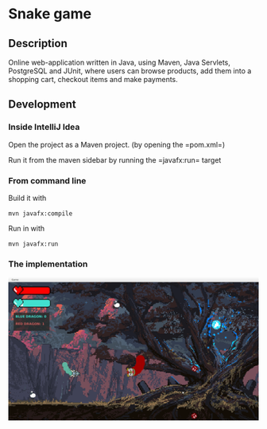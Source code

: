 # Snake game

## Description

Online web-application written in Java, using Maven, Java Servlets, PostgreSQL and JUnit,
where users can browse products, add them into a shopping cart, checkout items and
make payments.

## Development

### Inside IntelliJ Idea

   Open the project as a Maven project. (by opening the =pom.xml=)

   Run it from the maven sidebar by running the =javafx:run= target

### From command line

   Build it with

   ``` 
   mvn javafx:compile
```
    

   Run in with

   ```
mvn javafx:run
```
    

### The implementation

![implementaion](src/main/resources/screenshotSnake.png)